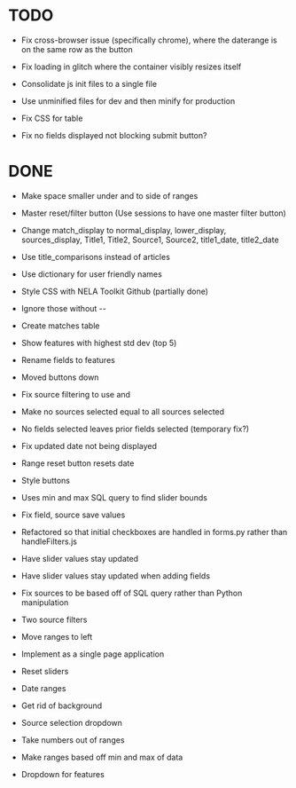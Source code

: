 # TODO
* Fix cross-browser issue (specifically chrome), where the daterange is on the same row as the button
* Fix loading in glitch where the container visibly resizes itself
* Consolidate js init files to a single file
* Use unminified files for dev and then minify for production

* Fix CSS for table
* Fix no fields displayed not blocking submit button?

# DONE
* Make space smaller under and to side of ranges
* Master reset/filter button (Use sessions to have one master filter button)
* Change match_display to normal_display, lower_display, sources_display, Title1, Title2, Source1, Source2, title1_date, title2_date
* Use title_comparisons instead of articles
* Use dictionary for user friendly names

* Style CSS with NELA Toolkit Github (partially done)
* Ignore those without --
* Create matches table
* Show features with highest std dev (top 5)
* Rename fields to features
* Moved buttons down

* Fix source filtering to use and
* Make no sources selected equal to all sources selected
* No fields selected leaves prior fields selected (temporary fix?)
* Fix updated date not being displayed
* Range reset button resets date
* Style buttons

* Uses min and max SQL query to find slider bounds
* Fix field, source save values
* Refactored so that initial checkboxes are handled in forms.py rather than handleFilters.js
* Have slider values stay updated
* Have slider values stay updated when adding fields
* Fix sources to be based off of SQL query rather than Python manipulation
* Two source filters
* Move ranges to left

* Implement as a single page application
* Reset sliders
* Date ranges
* Get rid of background
* Source selection dropdown
* Take numbers out of ranges
* Make ranges based off min and max of data
* Dropdown for features